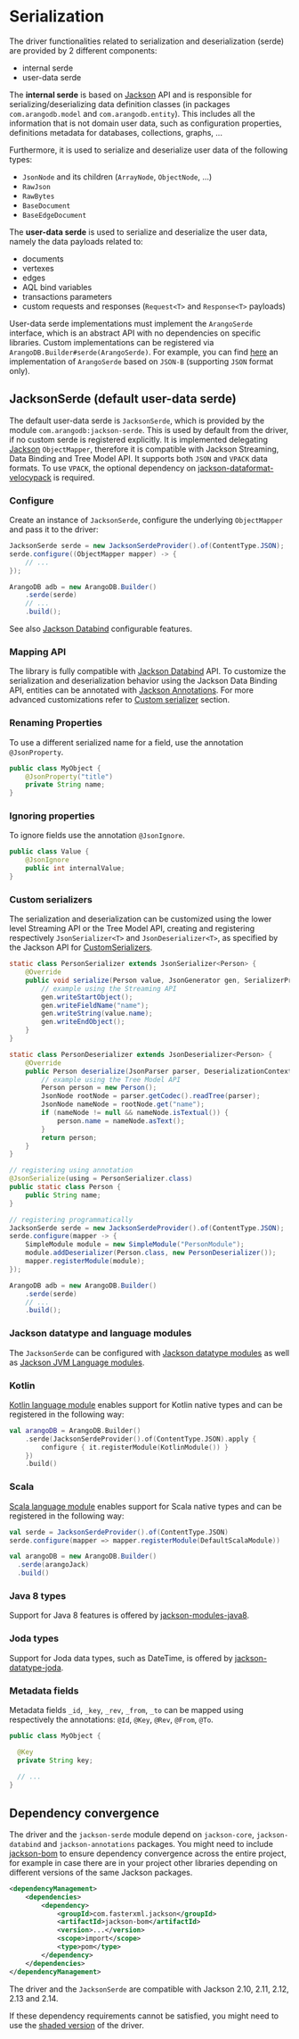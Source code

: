 # Serialization

The driver functionalities related to serialization and deserialization (serde) are provided by 2 different components:
- internal serde
- user-data serde

The **internal serde** is based on [Jackson](https://github.com/FasterXML/jackson) API and is responsible for serializing/deserializing data definition classes (in
packages `com.arangodb.model` and `com.arangodb.entity`). 
This includes all the information that is not domain user data, such as configuration properties, definitions metadata 
for databases, collections, graphs, ...

Furthermore, it is used to serialize and deserialize user data of the following types:
- `JsonNode` and its children (`ArrayNode`, `ObjectNode`, ...)
- `RawJson`
- `RawBytes`
- `BaseDocument`
- `BaseEdgeDocument`


The **user-data serde** is used to serialize and deserialize the user data, namely the data payloads related to:
- documents
- vertexes
- edges
- AQL bind variables
- transactions parameters
- custom requests and responses (`Request<T>` and `Response<T>` payloads)

User-data serde implementations must implement the `ArangoSerde` interface, which is an abstract API with no 
dependencies on specific libraries.
Custom implementations can be registered via `ArangoDB.Builder#serde(ArangoSerde)`.
For example, you can find [here](../jsonb-serde/src/main/java/com/arangodb/serde/jsonb) an implementation of
`ArangoSerde` based on `JSON-B` (supporting `JSON` format only).


## JacksonSerde (default user-data serde)

The default user-data serde is `JacksonSerde`, which is provided by the module `com.arangodb:jackson-serde`. 
This is used by default from the driver, if no custom serde is registered explicitly.
It is implemented delegating [Jackson](https://github.com/FasterXML/jackson) `ObjectMapper`, therefore it is compatible 
with Jackson Streaming, Data Binding and Tree Model API.
It supports both `JSON` and `VPACK` data formats. To use `VPACK`, the optional dependency on
[jackson-dataformat-velocypack](https://github.com/arangodb/jackson-dataformat-velocypack) is required.


### Configure

Create an instance of `JacksonSerde`, configure the underlying `ObjectMapper` and pass it to the driver:

```java
JacksonSerde serde = new JacksonSerdeProvider().of(ContentType.JSON);
serde.configure((ObjectMapper mapper) -> {
    // ...
});

ArangoDB adb = new ArangoDB.Builder()
    .serde(serde)
    // ...
    .build();
```

See also [Jackson Databind](https://github.com/FasterXML/jackson-databind/wiki/JacksonFeatures) configurable features.


### Mapping API

The library is fully compatible with [Jackson Databind](https://github.com/FasterXML/jackson-databind)
API. To customize the serialization and deserialization behavior using the
Jackson Data Binding API, entities can be annotated with
[Jackson Annotations](https://github.com/FasterXML/jackson-annotations).
For more advanced customizations refer to [Custom serializer](#custom-serializer) section.


### Renaming Properties

To use a different serialized name for a field, use the annotation `@JsonProperty`.

```java
public class MyObject {
    @JsonProperty("title")
    private String name;
}
```

### Ignoring properties

To ignore fields use the annotation `@JsonIgnore`.

```java
public class Value {
    @JsonIgnore
    public int internalValue;
}
```

### Custom serializers

The serialization and deserialization can be customized using the lower level
Streaming API or the Tree Model API, creating and registering respectively
`JsonSerializer<T>` and `JsonDeserializer<T>`, as specified by the Jackson API
for [CustomSerializers](https://github.com/FasterXML/jackson-docs/wiki/JacksonHowToCustomSerializers).

```java
static class PersonSerializer extends JsonSerializer<Person> {
    @Override
    public void serialize(Person value, JsonGenerator gen, SerializerProvider serializers) throws IOException {
        // example using the Streaming API
        gen.writeStartObject();
        gen.writeFieldName("name");
        gen.writeString(value.name);
        gen.writeEndObject();
    }
}

static class PersonDeserializer extends JsonDeserializer<Person> {
    @Override
    public Person deserialize(JsonParser parser, DeserializationContext ctxt) throws IOException {
        // example using the Tree Model API
        Person person = new Person();
        JsonNode rootNode = parser.getCodec().readTree(parser);
        JsonNode nameNode = rootNode.get("name");
        if (nameNode != null && nameNode.isTextual()) {
            person.name = nameNode.asText();
        }
        return person;
    }
}

// registering using annotation
@JsonSerialize(using = PersonSerializer.class)
public static class Person {
    public String name;
}

// registering programmatically
JacksonSerde serde = new JacksonSerdeProvider().of(ContentType.JSON);
serde.configure(mapper -> {
    SimpleModule module = new SimpleModule("PersonModule");
    module.addDeserializer(Person.class, new PersonDeserializer());
    mapper.registerModule(module);
});

ArangoDB adb = new ArangoDB.Builder()
    .serde(serde)
    // ...
    .build();
```

### Jackson datatype and language modules

The `JacksonSerde` can be configured
with [Jackson datatype modules](https://github.com/FasterXML/jackson#third-party-datatype-modules)
as well as [Jackson JVM Language modules](https://github.com/FasterXML/jackson#jvm-language-modules).

### Kotlin

[Kotlin language module](https://github.com/FasterXML/jackson-module-kotlin)
enables support for Kotlin native types and can be registered in the following way:

```kotlin
val arangoDB = ArangoDB.Builder()
    .serde(JacksonSerdeProvider().of(ContentType.JSON).apply {
        configure { it.registerModule(KotlinModule()) }
    })
    .build()
```

### Scala

[Scala language module](https://github.com/FasterXML/jackson-module-scala)
enables support for Scala native types and can be registered in the following way:

```scala
val serde = JacksonSerdeProvider().of(ContentType.JSON)
serde.configure(mapper => mapper.registerModule(DefaultScalaModule))

val arangoDB = new ArangoDB.Builder()
  .serde(arangoJack)
  .build()
```

### Java 8 types

Support for Java 8 features is offered by
[jackson-modules-java8](https://github.com/FasterXML/jackson-modules-java8).

### Joda types

Support for Joda data types, such as DateTime, is offered by
[jackson-datatype-joda](https://github.com/FasterXML/jackson-datatype-joda).

### Metadata fields

Metadata fields `_id`, `_key`, `_rev`, `_from`, `_to` can be mapped using respectively the annotations: 
`@Id`, `@Key`, `@Rev`, `@From`, `@To`.

```java
public class MyObject {

  @Key
  private String key;
  
  // ...
}
```


## Dependency convergence

The driver and the `jackson-serde` module depend on `jackson-core`, `jackson-databind` and `jackson-annotations` 
packages. 
You might need to include [jackson-bom](https://github.com/FasterXML/jackson-bom)
to ensure dependency convergence across the entire project, for example in case
there are in your project other libraries depending on different versions of
the same Jackson packages.

```xml
<dependencyManagement>
    <dependencies>
        <dependency>
            <groupId>com.fasterxml.jackson</groupId>
            <artifactId>jackson-bom</artifactId>
            <version>...</version>
            <scope>import</scope>
            <type>pom</type>
        </dependency>
    </dependencies>
</dependencyManagement>
```

The driver and the `JacksonSerde` are compatible with Jackson 2.10, 2.11, 2.12, 2.13 and 2.14.

If these dependency requirements cannot be satisfied, you might need to use the
[shaded version](v7_detailed_changes.md#arangodb-java-driver-shaded) of the driver. 
